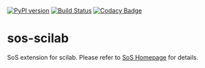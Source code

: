 [![PyPI version](https://badge.fury.io/py/sos-scilab.svg)](https://badge.fury.io/py/sos-scilab)
[![Build Status](https://travis-ci.org/vatlab/sos-scilab.svg?branch=master)](https://travis-ci.org/vatlab/sos-scilab)
[![Codacy Badge](https://api.codacy.com/project/badge/Grade/31a28347fd504239877d095fc0067b2a)](https://www.codacy.com/app/BoPeng/sos-scilab?utm_source=github.com&amp;utm_medium=referral&amp;utm_content=vatlab/sos-scilab&amp;utm_campaign=Badge_Grade)

# sos-scilab
SoS extension for scilab. Please refer to [SoS Homepage](http://vatlab.github.io/SoS/) for details.
